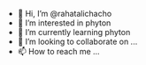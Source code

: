 - 👋 Hi, I’m @rahatalichacho
- 👀 I’m interested in phyton 
- 🌱 I’m currently learning phyton
- 💞️ I’m looking to collaborate on ...
- 📫 How to reach me ...

<!---
rahatalichacho/rahatalichacho is a ✨ special ✨ repository because its `README.md` (this file) appears on your GitHub profile.
You can click the Preview link to take a look at your changes.
--->

